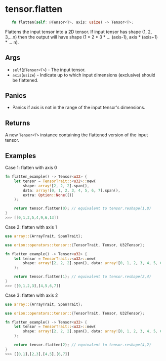 # tensor.flatten

```rust 
   fn flatten(self: @Tensor<T>, axis: usize) -> Tensor<T>;
```

Flattens the input tensor into a 2D tensor. 
If input tensor has shape (1, 2, 3,...n) then the output will have shape
(1 * 2 * 3 * ... (axis-1), axis * (axis+1) * ... n).

## Args

* `self`(`@Tensor<T>`) - The input tensor.
* `axis`(`usize`) - Indicate up to which input dimensions (exclusive) should be flattened. 

## Panics

* Panics if axis is not in the range of the input tensor's dimensions.

## Returns 

A new `Tensor<T>` instance containing the flattened version of the input tensor.

## Examples

Case 1: flatten with axis 0

```rust
fn flatten_example() -> Tensor<u32> {
    let tensor = TensorTrait::<u32>::new(
        shape: array![2, 2, 2].span(),
        data: array![0, 1, 2, 3, 4, 5, 6, 7].span(),
        extra: Option::None(())
    );

    return tensor.flatten(0); // equivalent to tensor.reshape(1,8)
}
>>> [[0,1,2,5,4,9,6,13]]
```

Case 2: flatten with axis 1

```rust
use array::{ArrayTrait, SpanTrait};

use orion::operators::tensor::{TensorTrait, Tensor, U32Tensor};

fn flatten_example() -> Tensor<u32> {
    let tensor = TensorTrait::<u32>::new(
        shape: array![2, 2, 2].span(), data: array![0, 1, 2, 3, 4, 5, 6, 7].span(),
    );

    return tensor.flatten(1); // equivalent to tensor.reshape(2,4)
}
>>> [[0,1,2,3],[4,5,6,7]]
```

Case 3: flatten with axis 2

```rust
use array::{ArrayTrait, SpanTrait};

use orion::operators::tensor::{TensorTrait, Tensor, U32Tensor};

fn flatten_example() -> Tensor<u32> {
    let tensor = TensorTrait::<u32>::new(
        shape: array![2, 2, 2].span(), data: array![0, 1, 2, 3, 4, 5, 6, 7].span(),
    );

    return tensor.flatten(2); // equivalent to tensor.reshape(4,2)
}
>>> [[0,1],[2,3],[4,5],[6,7]]
```
